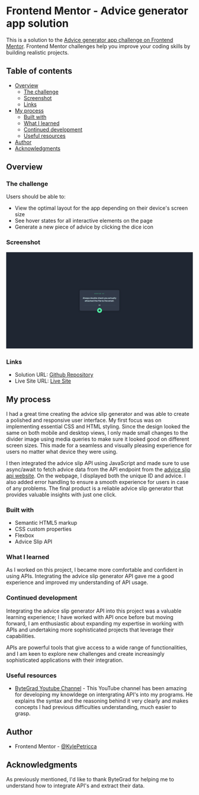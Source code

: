 # Frontend Mentor - Advice generator app solution

This is a solution to the [Advice generator app challenge on Frontend Mentor](https://www.frontendmentor.io/challenges/advice-generator-app-QdUG-13db). Frontend Mentor challenges help you improve your coding skills by building realistic projects.

## Table of contents

- [Overview](#overview)
  - [The challenge](#the-challenge)
  - [Screenshot](#screenshot)
  - [Links](#links)
- [My process](#my-process)
  - [Built with](#built-with)
  - [What I learned](#what-i-learned)
  - [Continued development](#continued-development)
  - [Useful resources](#useful-resources)
- [Author](#author)
- [Acknowledgments](#acknowledgments)


## Overview

### The challenge

Users should be able to:

- View the optimal layout for the app depending on their device's screen size
- See hover states for all interactive elements on the page
- Generate a new piece of advice by clicking the dice icon

### Screenshot

![](./images/FireShot%20Capture%20002%20-%20Advice%20Generator%20App%20-%20127.0.0.1.png)


### Links

- Solution URL: [Github Repository](https://github.com/KylePetricca/advice-slip-generator)
- Live Site URL: [Live Site](https://kylepetricca.github.io/advice-slip-generator/)

## My process

I had a great time creating the advice slip generator and was able to create a polished and responsive user interface. My first focus was on implementing essential CSS and HTML styling. Since the design looked the same on both mobile and desktop views, I only made small changes to the divider image using media queries to make sure it looked good on different screen sizes. This made for a seamless and visually pleasing experience for users no matter what device they were using.

 I then integrated the advice slip API using JavaScript and made sure to use async/await to fetch advice data from the API endpoint from the [advice slip api website](https://api.adviceslip.com/advice). On the webpage, I displayed both the unique ID and advice. I also added error handling to ensure a smooth experience for users in case of any problems. The final product is a reliable advice slip generator that provides valuable insights with just one click.


### Built with

- Semantic HTML5 markup
- CSS custom properties
- Flexbox
- Advice Slip API


### What I learned

As I worked on this project, I became more comfortable and confident in using APIs. Integrating the advice slip generator API gave me a good experience and improved my understanding of API usage.


### Continued development

Integrating the advice slip generator API into this project was a valuable learning experience; I have worked with API once before but moving forward, I am enthusiastic about expanding my expertise in working with APIs and undertaking more sophisticated projects that leverage their capabilities. 

APIs are powerful tools that give access to a wide range of functionalities, and I am keen to explore new challenges and create increasingly sophisticated applications with their integration.


### Useful resources

- [ByteGrad Youtube Channel](https://www.youtube.com/@ByteGrad) - This YouTube channel has been amazing for developing my knowldege on intergrating API's into my programs. He explains the syntax and the reasoning behind it very clearly and makes concepts I had previous difficulties understanding, much easier to grasp.


## Author

- Frontend Mentor - [@KylePetricca](https://www.frontendmentor.io/profile/KylePetricca)


## Acknowledgments

As previously mentioned, I'd like to thank ByteGrad for helping me to understand how to integrate API's and extract their data. 
